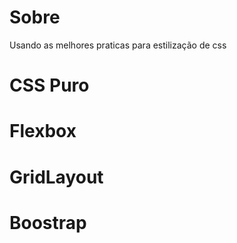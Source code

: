# Sobre
 Usando as melhores praticas para estilização de css
 
# CSS Puro

# Flexbox

# GridLayout 

# Boostrap
